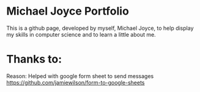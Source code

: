 # Michael Joyce Portfolio 
This is a github page, developed by myself, Michael Joyce, to help display my skills in computer science and to learn a little about me. 

# Thanks to:
Reason: Helped with google form sheet to send messages
https://github.com/jamiewilson/form-to-google-sheets
